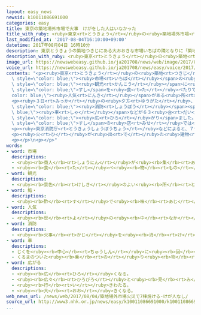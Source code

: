 ```yaml
---
layout: easy_news
newsid: k10011086691000
categories: easy
title: 東京の築地場外市場で火事　けがをした人はいなかった
title_with_ruby: <ruby>東京<rt>とうきょう</rt></ruby>の<ruby>築地場外市場<rt>つきじじょうがいしじょう</rt></ruby>で<ruby>火事<rt>かじ</rt></ruby>　けがをした<ruby>人<rt>ひと</rt></ruby>はいなかった
last_modified_at: '2017-08-04T16:10:00+09:00'
datetime: 2017年08月04日 16時10分
description: 東京とうきょうの築地つきじにある大おおきな市場いちばの隣となりに「築地場外市場つきじじょうがいしじょう」があります。
description_with_ruby: <ruby>東京<rt>とうきょう</rt></ruby>の<ruby>築地<rt>つきじ</rt></ruby>にある<ruby>大<rt>おお</rt></ruby>きな<ruby>市場<rt>いちば</rt></ruby>の<ruby>隣<rt>となり</rt></ruby>に「<ruby>築地場外市場<rt>つきじじょうがいしじょう</rt></ruby>」があります。
image_url: https://newswebeasy.github.io/ja201708/news/web/image/2017/08/04/k10011086691000.jpg
voice_url: https://newswebeasy.github.io/ja201708/news/easy/voice/2017/08/04/k10011086691000.mp3
contents: "<p><ruby>東京<rt>とうきょう</rt></ruby>の<ruby>築地<rt>つきじ</rt></ruby>にある<ruby>大<rt>おお</rt></ruby>きな<span\
  \ style=\"color: blue;\"><ruby>市場<rt>いちば</rt></ruby></span>の<ruby>隣<rt>となり</rt></ruby>に「<ruby>築地場外市場<rt>つきじじょうがいしじょう</rt></ruby>」があります。<span\
  \ style=\"color: blue;\"><ruby>観光<rt>かんこう</rt></ruby></span>に<ruby>来<rt>き</rt></ruby>た<ruby>人<rt>ひと</rt></ruby>が、<ruby>魚<rt>さかな</rt></ruby>や<ruby>野菜<rt>やさい</rt></ruby>を<ruby>買<rt>か</rt></ruby>ったり<span\
  \ style=\"color: blue;\">すし</span>を<ruby>食<rt>た</rt></ruby>べたりできて、とても<span style=\"\
  color: blue;\"><ruby>人気<rt>にんき</rt></ruby></span>がある<ruby>所<rt>ところ</rt></ruby>です。</p>\n\
  <p><ruby>３日<rt>みっか</rt></ruby>の<ruby>夕方<rt>ゆうがた</rt></ruby>、<ruby>築地場外市場<rt>つきじじょうがいしじょう</rt></ruby>にある３<ruby>階<rt>がい</rt></ruby><ruby>建<rt>だ</rt></ruby>ての<ruby>建物<rt>たてもの</rt></ruby>が<ruby>火事<rt>かじ</rt></ruby>になりました。<span\
  \ style=\"color: blue;\"><ruby>消防<rt>しょうぼう</rt></ruby></span><span style=\"color:\
  \ blue;\"><ruby>車<rt>しゃ</rt></ruby></span>などが６３<ruby>台<rt>だい</rt></ruby><ruby>来<rt>き</rt></ruby>ましたが、<ruby>周<rt>まわ</rt></ruby>りの<ruby>建物<rt>たてもの</rt></ruby>にも<ruby>火<rt>ひ</rt></ruby>が<span\
  \ style=\"color: blue;\"><ruby>広<rt>ひろ</rt></ruby>がり</span>ました。<ruby>近<rt>ちか</rt></ruby>くの<span\
  \ style=\"color: blue;\">すし</span>の<ruby>店<rt>みせ</rt></ruby>では<ruby>客<rt>きゃく</rt></ruby>と<ruby>店員<rt>てんいん</rt></ruby>が<ruby>逃<rt>に</rt></ruby>げました。</p>\n\
  <p><ruby>東京消防庁<rt>とうきょうしょうぼうちょう</rt></ruby>などによると、７つの<ruby>建物<rt>たてもの</rt></ruby>が<ruby>焼<rt>や</rt></ruby>けて、<ruby>火<rt>ひ</rt></ruby>が<ruby>全部<rt>ぜんぶ</rt></ruby><ruby>消<rt>き</rt></ruby>えるまでに１５<ruby>時間<rt>じかん</rt></ruby>ぐらいかかりました。けがをした<ruby>人<rt>ひと</rt></ruby>はいませんでした。</p>\n\
  <p><ruby>火<rt>ひ</rt></ruby>が<ruby>出<rt>で</rt></ruby>た<ruby>建物<rt>たてもの</rt></ruby>は１<ruby>階<rt>かい</rt></ruby>が<ruby>店<rt>みせ</rt></ruby>になっていますが、<ruby>火事<rt>かじ</rt></ruby>になったのは<ruby>店<rt>みせ</rt></ruby>を<ruby>閉<rt>し</rt></ruby>めたあとでした。<ruby>警察<rt>けいさつ</rt></ruby>などが、<ruby>火事<rt>かじ</rt></ruby>の<ruby>原因<rt>げんいん</rt></ruby>を<ruby>調<rt>しら</rt></ruby>べています。</p>\n\
  <p></p>\n<p></p>"
words:
- word: 市場
  descriptions:
  - <ruby><rb>商人</rb><rt>しょうにん</rt></ruby>が<ruby><rb>集</rb><rt>あつ</rt></ruby>まって、<ruby><rb>魚</rb><rt>さかな</rt></ruby>や<ruby><rb>野菜</rb><rt>やさい</rt></ruby>などを<ruby><rb>売</rb><rt>う</rt></ruby>り<ruby><rb>買</rb><rt>か</rt></ruby>いする<ruby><rb>所</rb><rt>ところ</rt></ruby>。<ruby><rb>市</rb><rt>いち</rt></ruby>。
  - <ruby><rb>食</rb><rt>た</rt></ruby>べ<ruby><rb>物</rb><rt>もの</rt></ruby>や<ruby><rb>日用品</rb><rt>にちようひん</rt></ruby>などの<ruby><rb>小売店</rb><rt>こうりてん</rt></ruby>が、<ruby><rb>一</rb><rt>いっ</rt></ruby>か<ruby><rb>所</rb><rt>しょ</rt></ruby>に<ruby><rb>集</rb><rt>あつ</rt></ruby>まって<ruby><rb>品物</rb><rt>しなもの</rt></ruby>を<ruby><rb>売</rb><rt>う</rt></ruby>っている<ruby><rb>所</rb><rt>ところ</rt></ruby>。マーケット。
- word: 観光
  descriptions:
  - <ruby><rb>景色</rb><rt>けしき</rt></ruby>のよい<ruby><rb>所</rb><rt>ところ</rt></ruby>や<ruby><rb>名所</rb><rt>めいしょ</rt></ruby>などを<ruby><rb>見物</rb><rt>けんぶつ</rt></ruby>して<ruby><rb>回</rb><rt>まわ</rt></ruby>ること。
- word: 鮨・
  descriptions:
  - <ruby><rb>酢</rb><rt>す</rt></ruby>で<ruby><rb>味</rb><rt>あじ</rt></ruby>をつけたご<ruby><rb>飯</rb><rt>はん</rt></ruby>に、<ruby><rb>魚</rb><rt>さかな</rt></ruby>や、<ruby><rb>貝</rb><rt>かい</rt></ruby>・<ruby><rb>野菜</rb><rt>やさい</rt></ruby>などをのせたり、<ruby><rb>混</rb><rt>ま</rt></ruby>ぜたりした<ruby><rb>食</rb><rt>た</rt></ruby>べ<ruby><rb>物</rb><rt>もの</rt></ruby>。にぎりずし・<ruby><rb>巻</rb><rt>ま</rt></ruby>きずし・ちらしずしなど。
- word: 人気
  descriptions:
  - <ruby><rb>世</rb><rt>よ</rt></ruby>の<ruby><rb>中</rb><rt>なか</rt></ruby>の<ruby><rb>人</rb><rt>ひと</rt></ruby>たちのよい<ruby><rb>評判</rb><rt>ひょうばん</rt></ruby>。
- word: 消防
  descriptions:
  - <ruby><rb>火事</rb><rt>かじ</rt></ruby>を<ruby><rb>消</rb><rt>け</rt></ruby>したり、<ruby><rb>火災</rb><rt>かさい</rt></ruby>を<ruby><rb>防</rb><rt>ふせ</rt></ruby>いだりすること。
- word: 車
  descriptions:
  - じくを<ruby><rb>中心</rb><rt>ちゅうしん</rt></ruby>に<ruby><rb>回</rb><rt>まわ</rt></ruby>る<ruby><rb>輪</rb><rt>わ</rt></ruby>。くるま。
  - くるまのついた<ruby><rb>乗</rb><rt>の</rt></ruby>り<ruby><rb>物</rb><rt>もの</rt></ruby>。
- word: 広がる
  descriptions:
  - <ruby><rb>広</rb><rt>ひろ</rt></ruby>くなる。
  - <ruby><rb>広々</rb><rt>ひろびろ</rt></ruby>と<ruby><rb>見</rb><rt>み</rt></ruby>わたせる。
  - <ruby><rb>行</rb><rt>い</rt></ruby>きわたる。
  - <ruby><rb>大</rb><rt>おお</rt></ruby>きくなる。
web_news_url: /news/web/2017/08/04/築地場外市場火災で7棟焼ける-けが人なし/
source_url: http://www3.nhk.or.jp/news/easy/k10011086691000/k10011086691000.html
...
```

